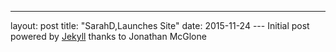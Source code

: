 ---
layout: post
title: "SarahD,Launches Site"
date: 2015-11-24
--- Initial post powered by [Jekyll](http://jekyllrb.com) thanks to Jonathan McGlone 
